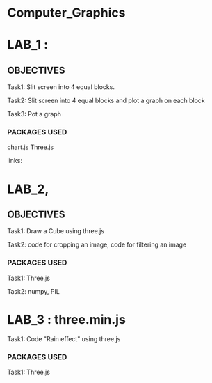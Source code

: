 # Computer_Graphics


# LAB_1 : 
## OBJECTIVES
Task1: Slit screen into 4 equal blocks.

Task2: Slit screen into 4 equal blocks and plot a graph on each block

Task3: Pot a graph

### PACKAGES USED
chart.js
Three.js

links:
<script src="https://cdnjs.cloudflare.com/ajax/libs/Chart.js/2.5.0/Chart.min.js"></script>


# LAB_2,
## OBJECTIVES
Task1: Draw a Cube using three.js

Task2: code for cropping an image, code for filtering an image 

### PACKAGES USED

Task1: Three.js

Task2: numpy, PIL


# LAB_3 : three.min.js 

Task1: Code "Rain effect" using three.js   

### PACKAGES USED

Task1: Three.js
